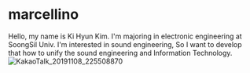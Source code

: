 # marcellino
Hello, my name is Ki Hyun Kim.
I'm majoring in electronic engineering at SoongSil Univ.
I'm interested in sound engineering,
So I want to develop that how to unify the sound engineering and Information Technology.
![KakaoTalk_20191108_225508870](https://user-images.githubusercontent.com/58451820/70013216-4ee5ba00-15ba-11ea-8cc5-0d03946f8436.jpg)
